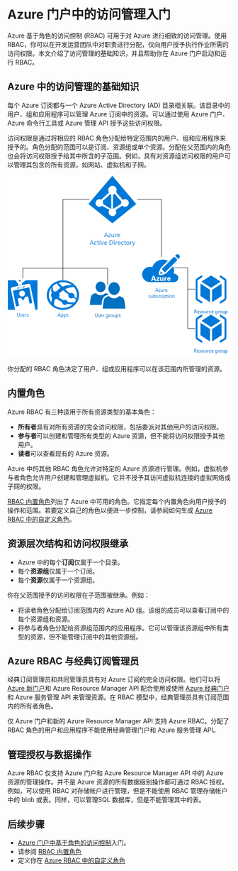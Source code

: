 <properties
	pageTitle="Azure Active Directory 基于角色的访问控制| Azure"
	description="Azure 门户中具有 Azure 基于角色的访问控制的访问管理入门。在目录中使用角色分配来分配权限。"
	services="active-directory"
	documentationCenter=""
	authors="kgremban"
	manager="stevenpo"
	editor=""/>

<tags
	ms.service="active-directory"
	ms.date="05/03/2016"
	wacn.date="07/05/2016"/>

# Azure 门户中的访问管理入门

Azure 基于角色的访问控制 (RBAC) 可用于对 Azure 进行细致的访问管理。使用 RBAC，你可以在开发运营团队中对职责进行分配，仅向用户授予执行作业所需的访问权限。本文介绍了访问管理的基础知识，并且帮助你在 Azure 门户启动和运行 RBAC。

## Azure 中的访问管理的基础知识
每个 Azure 订阅都与一个 Azure Active Directory (AD) 目录相关联。该目录中的用户、组和应用程序可以管理 Azure 订阅中的资源。可以通过使用 Azure 门户、Azure 命令行工具或 Azure 管理 API 授予这些访问权限。

访问权限是通过将相应的 RBAC 角色分配给特定范围内的用户、组和应用程序来授予的。角色分配的范围可以是订阅、资源组或单个资源。分配在父范围内的角色也会将访问权限授予给其中所含的子范围。例如，具有对资源组访问权限的用户可以管理其包含的所有资源，如网站、虚拟机和子网。

![Azure Active Directory 元素之间的关系 - 关系图](./media/role-based-access-control-what-is/rbac_aad.png)

你分配的 RBAC 角色决定了用户、组或应用程序可以在该范围内所管理的资源。

## 内置角色
Azure RBAC 有三种适用于所有资源类型的基本角色：

- **所有者**具有对所有资源的完全访问权限，包括委派对其他用户的访问权限。
- **参与者**可以创建和管理所有类型的 Azure 资源，但不能将访问权限授予其他用户。
- **读者**可以查看现有的 Azure 资源。

Azure 中的其他 RBAC 角色允许对特定的 Azure 资源进行管理。例如，虚拟机参与者角色允许用户创建和管理虚拟机。它并不授予其访问虚拟机连接的虚拟网络或子网的权限。

[RBAC 内置角色](/documentation/articles/role-based-access-built-in-roles/)列出了 Azure 中可用的角色。它指定每个内置角色向用户授予的操作和范围。若要定义自己的角色以便进一步控制，请参阅如何生成 [Azure RBAC 中的自定义角色](/documentation/articles/role-based-access-control-custom-roles/)。

## 资源层次结构和访问权限继承
- Azure 中的每个**订阅**仅属于一个目录。
- 每个**资源组**仅属于一个订阅。
- 每个**资源**仅属于一个资源组。

你在父范围授予的访问权限在子范围被继承。例如：

- 将读者角色分配给订阅范围内的 Azure AD 组。该组的成员可以查看订阅中的每个资源组和资源。
- 将参与者角色分配给资源组范围内的应用程序。它可以管理该资源组中所有类型的资源，但不能管理订阅中的其他资源组。

## Azure RBAC 与经典订阅管理员
经典订阅管理员和共同管理员具有对 Azure 订阅的完全访问权限。他们可以将 [Azure 新门户](https://portal.azure.cn)和 Azure Resource Manager API 配合使用或使用 [Azure 经典门户](https://manage.windowsazure.cn) 和 Azure 服务管理 API 来管理资源。在 RBAC 模型中，经典管理员具有订阅范围内的所有者角色。

仅 Azure 门户和新的 Azure Resource Manager API 支持 Azure RBAC。分配了 RBAC 角色的用户和应用程序不能使用经典管理门户和 Azure 服务管理 API。

## 管理授权与数据操作
Azure RBAC 仅支持 Azure 门户和 Azure Resource Manager API 中的 Azure 资源的管理操作。并不是 Azure 资源的所有数据级别操作都可通过 RBAC 授权。例如，可以使用 RBAC 对存储帐户进行管理，但是不能使用 RBAC 管理存储帐户中的 blob 或表。同样，可以管理SQL 数据库，但是不能管理其中的表。

## 后续步骤
- [Azure 门户中基于角色的访问控制](/documentation/articles/role-based-access-control-configure/)入门。
- 请参阅 [RBAC 内置角色](/documentation/articles/role-based-access-built-in-roles/)
- 定义你在 [Azure RBAC 中的自定义角色](/documentation/articles/role-based-access-control-custom-roles/)

<!---HONumber=Mooncake_0627_2016-->